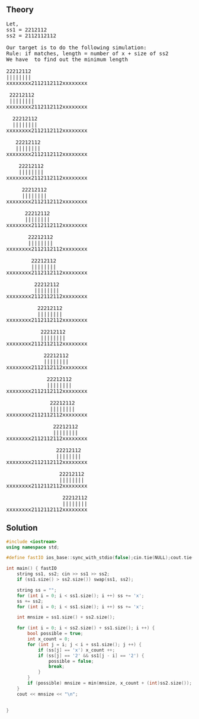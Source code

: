 ## Theory
<pre>
Let,
ss1 = 2212112
ss2 = 2112112112

Our target is to do the following simulation:
Rule: if matches, length = number of x + size of ss2
We have  to find out the minimum length

22212112
||||||||
xxxxxxxx2112112112xxxxxxxx

 22212112
 ||||||||
xxxxxxxx2112112112xxxxxxxx

  22212112
  ||||||||
xxxxxxxx2112112112xxxxxxxx

   22212112
   ||||||||
xxxxxxxx2112112112xxxxxxxx

    22212112
    ||||||||
xxxxxxxx2112112112xxxxxxxx

     22212112
     ||||||||
xxxxxxxx2112112112xxxxxxxx

      22212112
      ||||||||
xxxxxxxx2112112112xxxxxxxx

       22212112
       ||||||||
xxxxxxxx2112112112xxxxxxxx

        22212112
        ||||||||
xxxxxxxx2112112112xxxxxxxx

         22212112
         ||||||||
xxxxxxxx2112112112xxxxxxxx

          22212112
          ||||||||
xxxxxxxx2112112112xxxxxxxx

           22212112
           ||||||||
xxxxxxxx2112112112xxxxxxxx

            22212112
            ||||||||
xxxxxxxx2112112112xxxxxxxx

             22212112
             ||||||||
xxxxxxxx2112112112xxxxxxxx

              22212112
              ||||||||
xxxxxxxx2112112112xxxxxxxx

               22212112
               ||||||||
xxxxxxxx2112112112xxxxxxxx

                22212112
                ||||||||
xxxxxxxx2112112112xxxxxxxx

                 22212112
                 ||||||||
xxxxxxxx2112112112xxxxxxxx

                  22212112
                  ||||||||
xxxxxxxx2112112112xxxxxxxx
</pre>

## Solution
```cpp
#include <iostream>
using namespace std;

#define fastIO ios_base::sync_with_stdio(false);cin.tie(NULL);cout.tie(NULL);

int main() { fastIO
    string ss1, ss2; cin >> ss1 >> ss2;
    if (ss1.size() > ss2.size()) swap(ss1, ss2);

    string ss = "";
    for (int i = 0; i < ss1.size(); i ++) ss += 'x';
    ss += ss2;
    for (int i = 0; i < ss1.size(); i ++) ss += 'x';

    int mnsize = ss1.size() + ss2.size();

    for (int i = 0; i < ss2.size() + ss1.size(); i ++) {
        bool possible = true;
        int x_count = 0;
        for (int j = i; j < i + ss1.size(); j ++) {
            if (ss[j] == 'x') x_count ++;
            if (ss[j] == '2' && ss1[j - i] == '2') {
                possible = false;
                break;
            }
        }
        if (possible) mnsize = min(mnsize, x_count + (int)ss2.size());
    }
    cout << mnsize << "\n";

        
}
```
